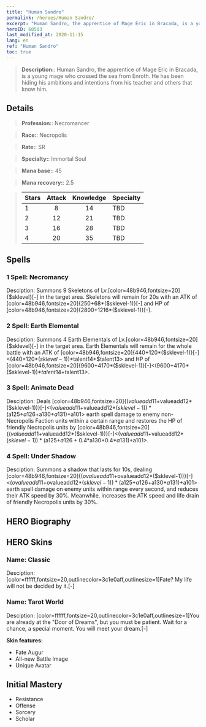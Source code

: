 ```yaml
---
title: "Human Sandro"
permalink: /heroes/Human Sandro/
excerpt: "Human Sandro, the apprentice of Mage Eric in Bracada, is a young mage who crossed the sea from Enroth. He has been hiding his ambitions and intentions from his teacher and others that know him."
heroID: 60503
last_modified_at: 2020-11-15
lang: en
ref: "Human Sandro"
toc: true
---
```

> **Description:**: Human Sandro, the apprentice of Mage Eric in Bracada, is a young mage who crossed the sea from Enroth. He has been hiding his ambitions and intentions from his teacher and others that know him.
## Details
> **Profession:**: Necromancer

> **Race:**: Necropolis

> **Rate:**: SR

> **Specialty:**: Immortal Soul

> **Mana base:**: 45

> **Mana recovery:**: 2.5

>  | Stars   |     Attack     |    Knowledge   |      Specialty     |
>  |---------|:---------------:|:---------------:|--------------------|
>  |    1    | 8 | 14 | TBD |
>  |    2    | 12 | 21 | TBD |
>  |    3    | 16 | 28 | TBD |
>  |    4    | 20 | 35 | TBD |
## Spells
 ### 1 Spell: Necromancy

 Desciption: Summons 9 Skeletons of Lv.[color=48b946,fontsize=20]{$sklevel}[-] in the target area. Skeletons will remain for 20s with an ATK of [color=48b946,fontsize=20]{250+68*($sklevel-1)}[-] and HP of [color=48b946,fontsize=20]{2800+1216*($sklevel-1)}[-].

 ### 2 Spell: Earth Elemental

 Desciption: Summons 4 Earth Elementals of Lv.[color=48b946,fontsize=20]{$sklevel}[-] in the target area. Earth Elementals will remain for the whole battle with an ATK of [color=48b946,fontsize=20]{440+120*($sklevel-1)}[-]<(440+120*($sklevel-1))*$talent14+$talent13> and HP of [color=48b946,fontsize=20]{9600+4170*($sklevel-1)}[-]<(9600+4170*($sklevel-1))*$talent14+$talent13>.

 ### 3 Spell: Animate Dead

 Desciption: Deals [color=48b946,fontsize=20]{($valueadd11+$valueadd12*($sklevel-1))}[-]<($valueadd11+$valueadd12*($sklevel-1))*($a125+$a126+$a130+$a131)+$a101> earth spell damage to enemy non-Necropolis Faction units within a certain range and restores the HP of friendly Necropolis units by [color=48b946,fontsize=20]{($valueadd11+$valueadd12*($sklevel-1))}[-]<($valueadd11+$valueadd12*($sklevel-1))*($a125+$a126+0.4*$a130+0.4*$a131)+$a101>.

 ### 4 Spell: Under Shadow

 Desciption: Summons a shadow that lasts for 10s, dealing [color=48b946,fontsize=20]{($ovalueadd11+$ovalueadd12*($sklevel-1))}[-]<($ovalueadd11+$ovalueadd12*($sklevel-1))*($a125+$a126+$a130+$a131)+$a101> earth spell damage on enemy units within range every second, and reduces their ATK speed by 30%. Meanwhile, increases the ATK speed and life drain of friendly Necropolis units by 30%.

## HERO Biography
## HERO Skins
 ### Name: **Classic**

 Desciption: [color=ffffff,fontsize=20,outlinecolor=3c1e0aff,outlinesize=1]Fate? My life will not be decided by it.[-]

 ### Name: **Tarot World**

 Desciption: [color=ffffff,fontsize=20,outlinecolor=3c1e0aff,outlinesize=1]You are already at the \"Door of Dreams\", but you must be patient. Wait for a chance, a special moment. You will meet your dream.[-]

 **Skin features:** 

   - Fate Augur
   - All-new Battle Image
   - Unique Avatar
## Initial Mastery
   - Resistance
   - Offense
   - Sorcery
   - Scholar
